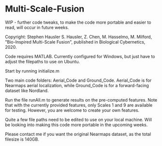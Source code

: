 # Multi-Scale-Fusion
WIP - further code tweaks, to make the code more portable and easier to read, will occur in future weeks.

Copyright: Stephen Hausler
S. Hausler, Z. Chen, M. Hasselmo, M. Milford, "Bio-Inspired Multi-Scale Fusion", published in Biological Cybernetics, 2020.

Code requires MATLAB. Currently configured for Windows, but just have to adjust the filepaths to use on Ubuntu.

Start by running initialize.m

Two main code folders: Aerial_Code and Ground_Code. Aerial_Code is for Nearmaps aerial localization, while Ground_Code is for a forward-facing dataset like Nordland.

Run the file runAll.m to generate results on the pre-computed features. Note that with the currently provided features, only Scales 1 and 9 are available for testing. However, you are welcome to create your own features.

Quite a few file paths need to be edited to use on your local machine. Will be looking into making this code more portable in the upcoming weeks.

Please contact me if you want the original Nearmaps dataset, as the total filesize is 140GB. 
